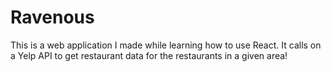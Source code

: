 # Ravenous
This is a web application I made while learning how to use React. It calls on a Yelp API to get restaurant data for the restaurants in a given area!
